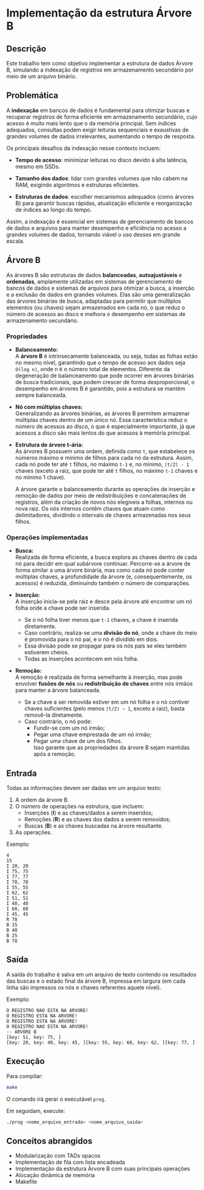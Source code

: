 # Implementação da estrutura Árvore B

## Descrição

Este trabalho tem como objetivo implementar a estrutura de dados Árvore B, simulando a indexação de registros em armazenamento secundário por meio de um arquivo binário.

## Problemática

A **indexação** em bancos de dados é fundamental para otimizar buscas e recuperar registros de forma eficiente em armazenamento secundário, cujo acesso é muito mais lento que o da memória principal. Sem índices adequados, consultas podem exigir leituras sequenciais e exaustivas de grandes volumes de dados irrelevantes, aumentando o tempo de resposta.

Os principais desafios da indexação nesse contexto incluem:

- **Tempo de acesso**: minimizar leituras no disco devido à alta latência, mesmo em SSDs.

- **Tamanho dos dados**: lidar com grandes volumes que não cabem na RAM, exigindo algoritmos e estruturas eficientes.

- **Estruturas de dados**: escolher mecanismos adequados (como árvores B) para garantir buscas rápidas, atualização eficiente e reorganização de índices ao longo do tempo.

Assim, a indexação é essencial em sistemas de gerenciamento de bancos de dados e arquivos para manter desempenho e eficiência no acesso a grandes volumes de dados, tornando viável o uso desses em grande escala.

## Árvore B

As árvores B são estruturas de dados **balanceadas**, **autoajustáveis** e **ordenadas**, amplamente utilizadas em sistemas de gerenciamento de bancos de dados e sistemas de arquivos para otimizar a busca, a inserção e a exclusão de dados em grandes volumes. Elas são uma generalização das árvores binárias de busca, adaptadas para permitir que múltiplos elementos (ou chaves) sejam armazenados em cada nó, o que reduz o número de acessos ao disco e melhora o desempenho em sistemas de armazenamento secundário.

### Propriedades

- **Balanceamento:**  
  A **árvore B** é intrinsecamente balanceada, ou seja, todas as folhas estão no mesmo nível, garantindo que o tempo de acesso aos dados seja `O(log n)`, onde n é o número total de elementos. Diferente da degeneração de balanceamento que pode ocorrer em árvores binárias de busca tradicionais, que podem crescer de forma desproporcional, o desempenho em árvores B é garantido, pois a estrutura se mantém sempre balanceada.

- **Nó com múltiplas chaves:**  
  Generalizando as árvores binárias, as árvores B permitem armazenar múltiplas chaves dentro de um único nó. Essa característica reduz o número de acessos ao disco, o que é especialmente importante, já que acessos a disco são mais lentos do que acessos à memória principal.

- **Estrutura de árvore t-ária:**  
  As árvores B possuem uma ordem, definida como `t`, que estabelece os números máximo e mínimo de filhos para cada nó da estrutura. Assim, cada nó pode ter até `t` filhos, no máximo `t-1` e, no mínimo, `⌈t/2⌉ - 1` chaves (exceto a raiz, que pode ter até `t` filhos, no máximo `t-1` chaves e no mínimo 1 chave).  

  A árvore garante o balanceamento durante as operações de inserção e remoção de dados por meio de redistribuições e concatenações de registros, além da criação de novos nós elegíveis a folhas, internos ou nova raiz. Os nós internos contêm chaves que atuam como delimitadores, dividindo o intervalo de chaves armazenadas nos seus filhos.

### Operações implementadas

- **Busca:**  
  Realizada de forma eficiente, a busca explora as chaves dentro de cada nó para decidir em qual subárvore continuar. Percorre-se a árvore de forma similar a uma árvore binária, mas como cada nó pode conter múltiplas chaves, a profundidade da árvore (e, consequentemente, os acessos) é reduzida, diminuindo também o número de comparações.

- **Inserção:**  
  A inserção inicia-se pela raiz e desce pela árvore até encontrar um nó folha onde a chave pode ser inserida.  
  - Se o nó folha tiver menos que `t-1` chaves, a chave é inserida diretamente.  
  - Caso contrário, realiza-se uma **divisão do nó**, onde a chave do meio é promovida para o nó pai, e o nó é dividido em dois.  
  - Essa divisão pode se propagar para os nós pais se eles também estiverem cheios.  
  - Todas as inserções acontecem em nós folha.

- **Remoção:**  
  A remoção é realizada de forma semelhante à inserção, mas pode envolver **fusões de nós** ou **redistribuição de chaves** entre nós irmãos para manter a árvore balanceada.  
  - Se a chave a ser removida estiver em um nó folha e o nó contiver chaves suficientes (pelo menos `⌈t/2⌉ − 1`, exceto a raiz), basta removê-la diretamente.  
  - Caso contrário, o nó pode:  
    - Fundir-se com um nó irmão;  
    - Pegar uma chave emprestada de um nó irmão;  
    - Pegar uma chave de um dos filhos.  
  Isso garante que as propriedades da árvore B sejam mantidas após a remoção.

## Entrada

Todas as informações devem ser dadas em um arquivo texto:  

1. A ordem da árvore B.  
2. O número de operações na estrutura, que incluem:  
   - Inserções (**I**) e as chaves/dados a serem inseridos;  
   - Remoções (**R**) e as chaves dos dados a serem removidos;  
   - Buscas (**B**) e as chaves buscadas na árvore resultante.
3. As operações.

Exemplo:
```
4
15
I 20, 20
I 75, 75
I 77, 77
I 78, 78
I 55, 55
I 62, 62
I 51, 51
I 40, 40
I 60, 60
I 45, 45
R 78
B 15
B 40
B 25
B 78
```

## Saída

A saída do trabalho é salva em um arquivo de texto contendo os resultados das buscas e o estado final da árvore B, impressa em largura (em cada linha são impressos os nós e chaves referentes aquele nível).

Exemplo:

```
O REGISTRO NAO ESTA NA ARVORE!
O REGISTRO ESTA NA ARVORE!
O REGISTRO ESTA NA ARVORE!
O REGISTRO NAO ESTA NA ARVORE!
-- ARVORE B
[key: 51, key: 75, ]
[key: 20, key: 40, key: 45, ][key: 55, key: 60, key: 62, ][key: 77, ]
```

## Execução

Para compilar:

```bash
make
```

O comando irá gerar o executável `prog`.

Em seguidam, execute:

```bash
./prog <nome_arquivo_entrada> <nome_arquivo_saida>
```

## Conceitos abrangidos
- Modularização com TADs opacos
- Implementação de fila com lista encadeada
- Implementação da estrutura Árvore B com suas principais operações
- Alocação dinâmica de memória
- Makefile
